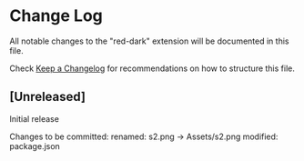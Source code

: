 # Change Log

All notable changes to the "red-dark" extension will be documented in this file.

Check [Keep a Changelog](http://keepachangelog.com/) for recommendations on how to structure this file.

## [Unreleased]

Initial release 

Changes to be committed:
renamed:    s2.png -> Assets/s2.png
modified:   package.json
